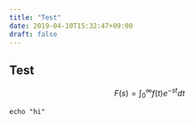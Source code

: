 ```yaml
---
title: "Test"
date: 2019-04-10T15:32:47+09:00
draft: false
---
```


## Test

``` math
F(s)=\int_{0}^{\infty}f(t)e^{-st}dt
```
```
echo "hi"
```
